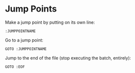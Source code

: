 # Jump Points


Make a jump point by putting on its own line:

```batch
:JUMPPOINTNAME
```

Go to a jump point:

```batch
GOTO :JUMPPOINTNAME
```

Jump to the end of the file (stop executing the batch, entirely):

```batch
GOTO :EOF
```



